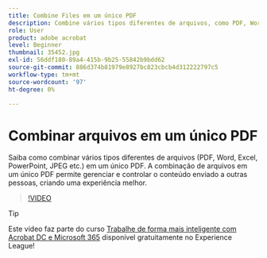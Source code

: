```yaml
---
title: Combine Files em um único PDF
description: Combine vários tipos diferentes de arquivos, como PDF, Word, Excel, PowerPoint ou JPEG em um único PDF
role: User
product: adobe acrobat
level: Beginner
thumbnail: 35452.jpg
exl-id: 56ddf180-89a4-415b-9b25-55842b9bdd62
source-git-commit: 886d374b81979e8927bc823cbcb4d312222797c5
workflow-type: tm+mt
source-wordcount: '97'
ht-degree: 0%

---
```


# Combinar arquivos em um único PDF

Saiba como combinar vários tipos diferentes de arquivos (PDF, Word, Excel, PowerPoint, JPEG etc.) em um único PDF. A combinação de arquivos em um único PDF permite gerenciar e controlar o conteúdo enviado a outras pessoas, criando uma experiência melhor.

>[!VIDEO](https://video.tv.adobe.com/v/35452?hidetitle=true)

>[!TIP]
>
>Este vídeo faz parte do curso [Trabalhe de forma mais inteligente com Acrobat DC e Microsoft 365](https://experienceleague.adobe.com/?recommended=Acrobat-U-1-2021.microsoft365) disponível gratuitamente no Experience League!
